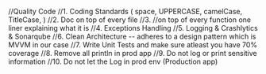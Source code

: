 //Quality Code
        //1. Coding Standards ( space, UPPERCASE, camelCase, TitleCase, )
        //2. Doc on top of every file 
        //3. //on top of every function one liner explaining what it is
        //4. Exceptions Handling 
        //5. Logging & Crashlytics & Sonarqube
        //6. Clean Architecture -- adheres to a design pattern which is MVVM in our case
        //7. Write Unit Tests and make sure atleast you have 70% coverage 
        //8. Remove all println in prod app
        //9. Do not log or print sensitive information
        //10. Do not let the Log in prod env (Production app)
